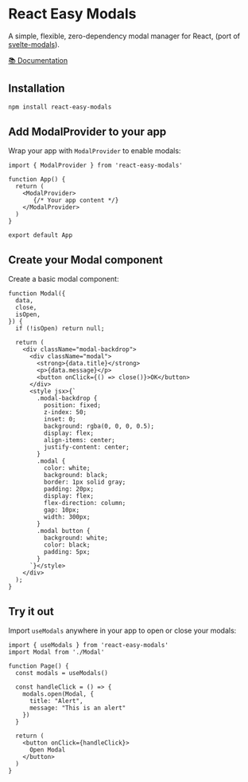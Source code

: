 # React Easy Modals

A simple, flexible, zero-dependency modal manager for React, (port of [svelte-modals](https://github.com/mattjennings/svelte-modals)).

[📚 Documentation](https://react-easy-modals-docs.vercel.app/)


## Installation

```bash
npm install react-easy-modals
```

## Add ModalProvider to your app

Wrap your app with `ModalProvider` to enable modals:

```tsx
import { ModalProvider } from 'react-easy-modals'

function App() {
  return (
    <ModalProvider>
       {/* Your app content */}
    </ModalProvider>
  )
}

export default App
```

## Create your Modal component

Create a basic modal component:

```tsx
function Modal({
  data,
  close,
  isOpen,
}) {
  if (!isOpen) return null;

  return (
    <div className="modal-backdrop">
      <div className="modal">
        <strong>{data.title}</strong>
        <p>{data.message}</p>
        <button onClick={() => close()}>OK</button>
      </div>
      <style jsx>{`
        .modal-backdrop {
          position: fixed;
          z-index: 50;
          inset: 0;
          background: rgba(0, 0, 0, 0.5);
          display: flex;
          align-items: center;
          justify-content: center;
        }
        .modal {
          color: white;
          background: black;
          border: 1px solid gray;
          padding: 20px;
          display: flex;
          flex-direction: column;
          gap: 10px;
          width: 300px;
        }
        .modal button {
          background: white;
          color: black;
          padding: 5px;
        }
      `}</style>
    </div>
  );
}
```

## Try it out

Import `useModals` anywhere in your app to open or close your modals:

```tsx
import { useModals } from 'react-easy-modals'
import Modal from './Modal'

function Page() {
  const modals = useModals()

  const handleClick = () => {
    modals.open(Modal, { 
      title: "Alert", 
      message: "This is an alert" 
    })
  }

  return (
    <button onClick={handleClick}>
      Open Modal
    </button>
  )
}
```
